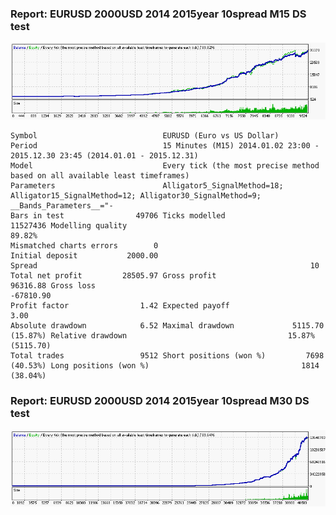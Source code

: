 
### Report: EURUSD 2000USD 2014 2015year 10spread M15 DS test

![EURUSD 2000USD 2014 2015year 10spread M15 DS test.txt](./EURUSD-2000USD-2014-2015year-10spread-M15-DS-test.gif)

    Symbol                            EURUSD (Euro vs US Dollar)
    Period                            15 Minutes (M15) 2014.01.02 23:00 - 2015.12.30 23:45 (2014.01.01 - 2015.12.31)
    Model                             Every tick (the most precise method based on all available least timeframes)
    Parameters                        Alligator5_SignalMethod=18; Alligator15_SignalMethod=12; Alligator30_SignalMethod=9; __Bands_Parameters__="-
    Bars in test                49706 Ticks modelled                       11527436 Modelling quality                                              89.82%
    Mismatched charts errors        0
    Initial deposit           2000.00                                               Spread                                                             10
    Total net profit         28505.97 Gross profit                         96316.88 Gross loss                                                  -67810.90
    Profit factor                1.42 Expected payoff                          3.00
    Absolute drawdown            6.52 Maximal drawdown             5115.70 (15.87%) Relative drawdown                                    15.87% (5115.70)
    Total trades                 9512 Short positions (won %)         7698 (40.53%) Long positions (won %)                                  1814 (38.04%)

### Report: EURUSD 2000USD 2014 2015year 10spread M30 DS test

![EURUSD 2000USD 2014 2015year 10spread M30 DS test.txt](./EURUSD-2000USD-2014-2015year-10spread-M30-DS-test.gif)


